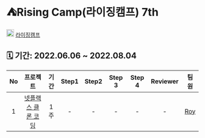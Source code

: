 # ⛺️Rising Camp(라이징캠프) 7th

<img src="https://user-images.githubusercontent.com/75601594/172052349-55b13c75-b802-4f9e-aa30-b481cf677111.jpg" width=20>  [라이징캠프](https://risingcamp.com/)

## 🗓 기간: 2022.06.06 ~ 2022.08.04 

|No|프로젝트|기간|Step1|Step2|Step 3|Step 4|Reviewer|팀원|
|:--:|:----------:|:---:|:--------:|:--------:|:--------:|:--------:|:--------:|:--------:|
|1|[넷플랙스 클론 코딩](https://github.com/Roy-wonji/IOS-RisingCamp/tree/main/Risingcamp_week1)|1주|-|-|-|-|-|[Roy](https://github.com/Roy-wonji) |
